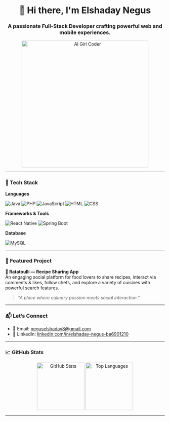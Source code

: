<h1 align="center">👋 Hi there, I'm Elshaday Negus</h1>
<h3 align="center">A passionate Full-Stack Developer crafting powerful web and mobile experiences.</h3>

<p align="center">
  <img src="https://pfst.cf2.poecdn.net/base/image/1a926a6f58423ff1ac35f20b892ca0c379e1e5550067b785b38fc1d536dbbe6b?w=1024&h=768&pmaid=302402381" alt="AI Girl Coder" width="400"/>
</p>

---

### 🚀 Tech Stack

**Languages**  
<p>
  <img src="https://img.icons8.com/color/48/java-coffee-cup-logo.png" alt="Java"/>
  <img src="https://img.icons8.com/color/48/php.png" alt="PHP"/>
  <img src="https://img.icons8.com/color/48/javascript.png" alt="JavaScript"/>
  <img src="https://img.icons8.com/color/48/html-5.png" alt="HTML"/>
  <img src="https://img.icons8.com/color/48/css3.png" alt="CSS"/>
</p>

**Frameworks & Tools**  
<p>
  <img src="https://img.icons8.com/color/48/react-native.png" alt="React Native"/>
  <img src="https://img.icons8.com/color/48/spring-logo.png" alt="Spring Boot"/>
</p>

**Database**  
<p>
  <img src="https://img.icons8.com/color/48/mysql-logo.png" alt="MySQL"/>
</p>

---

### 🌟 Featured Project

**🔹 Ratatoulli — Recipe Sharing App**  
An engaging social platform for food lovers to share recipes, interact via comments & likes, follow chefs, and explore a variety of cuisines with powerful search features.  
> _“A place where culinary passion meets social interaction.”_

---

### 📬 Let’s Connect

- 📧 Email: [neguselshaday8@gmail.com](mailto:neguselshaday8@gmail.com)  
- 💼 LinkedIn: [linkedin.com/in/elshaday-negus-ba6901210](https://www.linkedin.com/in/elshaday-negus-ba6901210)

---

### 📈 GitHub Stats

<p align="center">
  <img src="https://github-readme-stats.vercel.app/api?username=ElshadayNegus&show_icons=true&theme=react&count_private=true&hide=stars" alt="GitHub Stats" height="150"/>
  <img src="https://github-readme-stats.vercel.app/api/top-langs/?username=ElshadayNegus&layout=compact&theme=react" alt="Top Languages" height="150"/>
</p>

---

<!-- Optionally add GitHub trophies or activity graph here -->

